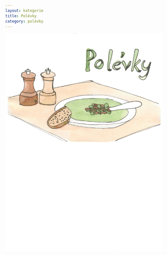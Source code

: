 ```yaml
---
layout: kategorie
title: Polévky
category: polévky
---
```


<img src="/img/polevky.jpg" alt="{{ page.title }}" width="800px"/>
